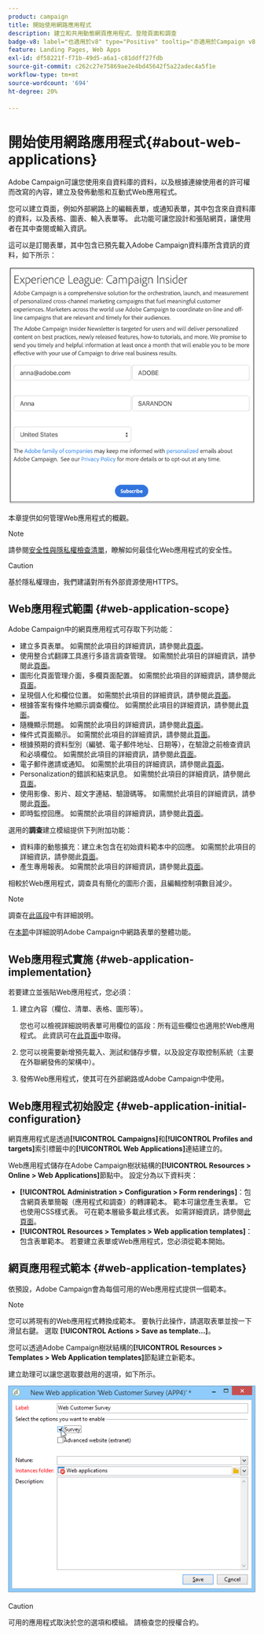 ```yaml
---
product: campaign
title: 開始使用網路應用程式
description: 建立和共用動態網頁應用程式、登陸頁面和調查
badge-v8: label="也適用於v8" type="Positive" tooltip="亦適用於Campaign v8"
feature: Landing Pages, Web Apps
exl-id: df58221f-f71b-49d5-a6a1-c81ddff27fdb
source-git-commit: c262c27e75869ae2e4bd45642f5a22adec4a5f1e
workflow-type: tm+mt
source-wordcount: '694'
ht-degree: 20%

---
```


# 開始使用網路應用程式{#about-web-applications}



Adobe Campaign可讓您使用來自資料庫的資料，以及根據連線使用者的許可權而改寫的內容，建立及發佈動態和互動式Web應用程式。

您可以建立頁面，例如外部網路上的編輯表單，或通知表單，其中包含來自資料庫的資料，以及表格、圖表、輸入表單等。 此功能可讓您設計和張貼網頁，讓使用者在其中查閱或輸入資訊。

這可以是訂閱表單，其中包含已預先載入Adobe Campaign資料庫所含資訊的資料，如下所示：

![](assets/webapp_form_sample.png)

本章提供如何管理Web應用程式的概觀。

>[!NOTE]
>
>請參閱[安全性與隱私權檢查清單](https://helpx.adobe.com/tw/campaign/kb/acc-security.html)，瞭解如何最佳化Web應用程式的安全性。

>[!CAUTION]
>
>基於隱私權理由，我們建議對所有外部資源使用HTTPS。

## Web應用程式範圍 {#web-application-scope}

Adobe Campaign中的網頁應用程式可存取下列功能：

* 建立多頁表單。 如需關於此項目的詳細資訊，請參閱此[頁面](about-web-forms.md)。
* 使用整合式翻譯工具進行多語言調查管理。 如需關於此項目的詳細資訊，請參閱此[頁面](translating-a-web-application.md)。
* 圖形化頁面管理介面，多欄頁面配置。 如需關於此項目的詳細資訊，請參閱此[頁面](designing-a-web-application.md)。
* 呈現個人化和欄位位置。 如需關於此項目的詳細資訊，請參閱此[頁面](editing-content.md#adding-personalization-content)。
* 根據答案有條件地顯示調查欄位。 如需關於此項目的詳細資訊，請參閱此[頁面](form-rendering.md#defining-fields-conditional-display)。
* 隨機顯示問題。 如需關於此項目的詳細資訊，請參閱此[頁面](../../surveys/using/building-a-survey.md#adding-questions)。
* 條件式頁面顯示。 如需關於此項目的詳細資訊，請參閱此[頁面](defining-web-forms-page-sequencing.md#conditional-page-display)。
* 根據預期的資料型別（編號、電子郵件地址、日期等），在驗證之前檢查資訊 和必填欄位。 如需關於此項目的詳細資訊，請參閱此[頁面](form-rendering.md#defining-control-settings)。
* 電子郵件邀請或通知。 如需關於此項目的詳細資訊，請參閱此[頁面](publishing-a-web-form.md#delivering-a-form-via-email)。
* Personalization的錯誤和結束訊息。 如需關於此項目的詳細資訊，請參閱此[頁面](defining-web-forms-properties.md#setting-up-an-error-page)。
* 使用影像、影片、超文字連結、驗證碼等。 如需關於此項目的詳細資訊，請參閱此[頁面](editing-content.md)。
* 即時監控回應。 如需關於此項目的詳細資訊，請參閱此[頁面](../../surveys/using/publish-track-and-use-collected-data.md#response-tracking)。

選用的&#x200B;**調查**&#x200B;建立模組提供下列附加功能：

* 資料庫的動態擴充：建立未包含在初始資料範本中的回應。 如需關於此項目的詳細資訊，請參閱此[頁面](../../surveys/using/managing-answers.md#storing-collected-answers)。
* 產生專用報表。 如需關於此項目的詳細資訊，請參閱此[頁面](../../surveys/using/publish-track-and-use-collected-data.md#reports-on-surveys)。

相較於Web應用程式，調查具有簡化的圖形介面，且編輯控制項數目減少。

>[!NOTE]
>
>調查在[此區段](../../surveys/using/about-surveys.md)中有詳細說明。
>
>在[本節](about-web-forms.md)中詳細說明Adobe Campaign中網路表單的整體功能。

## Web應用程式實施 {#web-application-implementation}

若要建立並張貼Web應用程式，您必須：

1. 建立內容（欄位、清單、表格、圖形等）。

   您也可以檢視詳細說明表單可用欄位的區段：所有這些欄位也適用於Web應用程式。 此資訊可在[此頁面](adding-fields-to-a-web-form.md)中取得。

1. 您可以視需要新增預先載入、測試和儲存步驟，以及設定存取控制系統（主要在外聯網發佈的架構中）。
1. 發佈Web應用程式，使其可在外部網路或Adobe Campaign中使用。

## Web應用程式初始設定 {#web-application-initial-configuration}

網頁應用程式是透過&#x200B;**[!UICONTROL Campaigns]**&#x200B;和&#x200B;**[!UICONTROL Profiles and targets]**&#x200B;索引標籤中的&#x200B;**[!UICONTROL Web Applications]**&#x200B;連結建立的。

Web應用程式儲存在Adobe Campaign樹狀結構的&#x200B;**[!UICONTROL Resources > Online > Web Applications]**&#x200B;節點中。 設定分為以下資料夾：

* **[!UICONTROL Administration > Configuration > Form renderings]**：包含網頁表單簡報（應用程式和調查）的轉譯範本。 範本可讓您產生表單。 它也使用CSS樣式表。 可在範本層級多載此樣式表。 如需詳細資訊，請參閱[此頁面](form-rendering.md#selecting-the-form-rendering-template)。
* **[!UICONTROL Resources > Templates > Web application templates]**：包含表單範本。 若要建立表單或Web應用程式，您必須從範本開始。

## 網頁應用程式範本 {#web-application-templates}

依預設，Adobe Campaign會為每個可用的Web應用程式提供一個範本。

>[!NOTE]
>
>您可以將現有的Web應用程式轉換成範本。 要執行此操作，請選取表單並按一下滑鼠右鍵。 選取 **[!UICONTROL Actions > Save as template...]**。

您可以透過Adobe Campaign樹狀結構的&#x200B;**[!UICONTROL Resources > Templates > Web Application templates]**&#x200B;節點建立新範本。

建立助理可以讓您選取要啟用的選項，如下所示。

![](assets/webapp_create_template.png)

>[!CAUTION]
>
>可用的應用程式取決於您的選項和模組。 請檢查您的授權合約。
